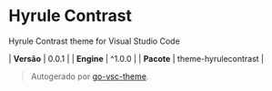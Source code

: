 # Hyrule Contrast

Hyrule Contrast theme for Visual Studio Code

| **Versão** | 0.0.1 |
| **Engine** | ^1.0.0 |
| **Pacote** | theme-hyrulecontrast |

> Autogerado por [go-vsc-theme](https://github.com/natalbu/go-vsc-theme).
